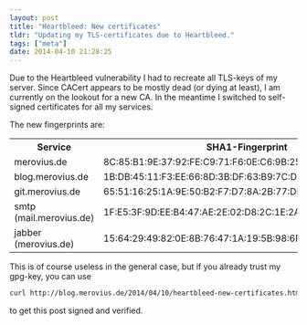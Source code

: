 ```yaml
---
layout: post
title: "Heartbleed: New certificates"
tldr: "Updating my TLS-certificates due to Heartbleed."
tags: ["meta"]
date: 2014-04-10 21:28:25
---
```

Due to the Heartbleed vulnerability I had to recreate all TLS-keys of my
server. Since CACert appears to be mostly dead (or dying at least), I am
currently on the lookout for a new CA. In the meantime I switched to
self-signed certificates for all my services.

The new fingerprints are:
<table>
	<tr>
		<th>Service</th>
		<th>SHA1-Fingerprint</th>
	</tr>
	<tr>
		<td>merovius.de</td>
		<td>8C:85:B1:9E:37:92:FE:C9:71:F6:0E:C6:9B:25:9C:CD:30:2B:D5:35</td>
	</tr>
	<tr>
		<td>blog.merovius.de</td>
		<td>1B:DB:45:11:F3:EE:66:8D:3B:DF:63:B9:7C:D9:FC:26:A4:D1:E1:B8</td>
	</tr>
	<tr>
		<td>git.merovius.de</td>
		<td>65:51:16:25:1A:9E:50:B2:F7:D7:8A:2B:77:DE:DE:0C:02:3C:6C:ED</td>
	</tr>
	<tr>
		<td>smtp (mail.merovius.de)</td>
		<td>1F:E5:3F:9D:EE:B4:47:AE:2E:02:D8:2C:1E:2A:6C:FC:D6:62:99:F4</td>
	</tr>
	<tr>
		<td>jabber (merovius.de)</th>
		<td>15:64:29:49:82:0E:8B:76:47:1A:19:5B:98:6F:E4:56:24:D9:69:07</td>
	</tr>
</table>

This is of course useless in the general case, but if you already trust my
gpg-key, you can use

```sh
curl http://blog.merovius.de/2014/04/10/heartbleed-new-certificates.html | gpg
```

to get this post signed and verified.
